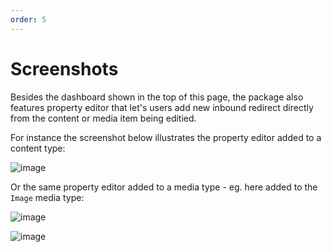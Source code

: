 ```yaml
---
order: 5
---
```


# Screenshots

Besides the dashboard shown in the top of this page, the package also features property editor that let's users add new inbound redirect directly from the content or media item being editied.

For instance the screenshot below illustrates the property editor added to a content type:

![image](https://cloud.githubusercontent.com/assets/3634580/22441953/c3c374fa-e739-11e6-8453-78402e3103fd.png)

Or the same property editor added to a media type - eg. here added to the `Image` media type:

![image](https://cloud.githubusercontent.com/assets/3634580/22441813/3b8045a0-e739-11e6-9182-8011cc9785fb.png)

![image](https://cloud.githubusercontent.com/assets/3634580/22441900/8810a022-e739-11e6-858b-4c62d86796ad.png)
